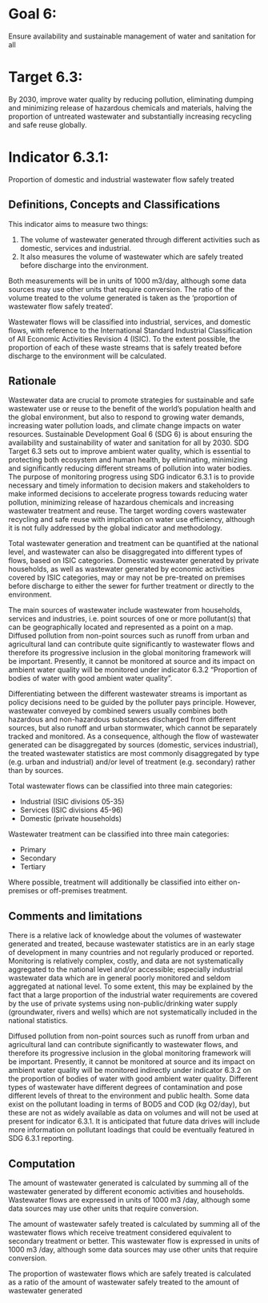 


# Goal 6:
Ensure availability and sustainable management of water and sanitation for all

# Target 6.3:
By 2030, improve water quality by reducing pollution, eliminating dumping and minimizing
release of hazardous chemicals and materials, halving the proportion of untreated wastewater and
substantially increasing recycling and safe reuse globally.

# Indicator 6.3.1: 
Proportion of domestic and industrial wastewater flow safely treated

## Definitions, Concepts and Classifications
This indicator aims to measure two things:
1. The volume of wastewater generated through different activities such as domestic, services and industrial.
2. It also measures the volume of wastewater which are safely treated before discharge into the environment.

Both measurements will be in units of 1000 m3/day, although some data sources may use other units that require conversion. The ratio of the volume treated to the volume generated is taken as the ‘proportion of wastewater flow safely treated’. 

Wastewater flows will be classified into industrial, services, and domestic flows, with reference to the International Standard Industrial Classification of All Economic Activities Revision 4 (ISIC). To the extent possible, the proportion of each of these waste streams that is safely treated before discharge to the environment will be calculated.

## Rationale
Wastewater data are crucial to promote strategies for sustainable and safe wastewater use or reuse to the benefit of the world’s population health and the global environment, but also to respond to growing water demands, increasing water pollution loads, and climate change impacts on water
resources.
Sustainable Development Goal 6 (SDG 6) is about ensuring the availability and sustainability of water and sanitation for all by 2030. SDG Target 6.3 sets out to improve ambient water quality, which is essential to protecting both ecosystem and human health, by eliminating, minimizing and significantly reducing different streams of pollution into water bodies.
The purpose of monitoring progress using SDG indicator 6.3.1 is to provide necessary and timely information to decision makers and stakeholders to make informed decisions to accelerate progress towards reducing water pollution, minimizing release of hazardous chemicals and increasing wastewater treatment and reuse. The target wording covers wastewater recycling and safe reuse with implication on water use efficiency, although it is not fully addressed by the global indicator and methodology.

Total wastewater generation and treatment can be quantified at the national level, and wastewater can also be disaggregated into different types of flows, based on ISIC categories. Domestic wastewater generated by private households, as well as wastewater generated by economic activities covered by ISIC categories, may or may not be pre-treated on premises before discharge to either the sewer for further treatment or directly to the environment.

The main sources of wastewater include wastewater from households, services and industries, i.e. point sources of one or more pollutant(s) that can be geographically located and represented as a point on a map. Diffused pollution from non-point sources such as runoff from urban and agricultural land can contribute quite significantly to wastewater flows and therefore its progressive inclusion in the global monitoring framework will be important. Presently, it cannot be monitored at source and its impact on ambient water quality will be monitored under indicator 6.3.2 “Proportion of bodies of water with good ambient water quality”.

Differentiating between the different wastewater streams is important as policy decisions need to be guided by the polluter pays principle. However, wastewater conveyed by combined sewers usually combines both hazardous and non-hazardous substances discharged from different sources, but also runoff and urban stormwater, which cannot be separately tracked and monitored. As a consequence, although the flow of wastewater generated can be disaggregated by sources (domestic, services industrial), the treated wastewater statistics are most commonly disaggregated by type (e.g. urban and industrial) and/or level of treatment (e.g. secondary) rather than by sources.

Total wastewater flows can be classified into three main categories:
* Industrial (ISIC divisions 05-35)
* Services (ISIC divisions 45-96)
* Domestic (private households)

Wastewater treatment can be classified into three main categories:
* Primary
* Secondary
* Tertiary

Where possible, treatment will additionally be classified into either on-premises or off-premises treatment. 

## Comments and limitations
There is a relative lack of knowledge about the volumes of wastewater generated and treated, because wastewater statistics are in an early stage of development in many countries and not regularly produced or reported. Monitoring is relatively complex, costly, and data are not systematically aggregated to the national level and/or accessible; especially industrial wastewater data which are in general poorly monitored and seldom aggregated at national level. To some extent, this may be explained by the fact that a large proportion of the industrial water requirements are covered by the use of private systems using non-public/drinking water supply (groundwater, rivers and wells) which are not systematically included in the national statistics.

Diffused pollution from non-point sources such as runoff from urban and agricultural land can contribute significantly to wastewater flows, and therefore its progressive inclusion in the global monitoring framework will be important. Presently, it cannot be monitored at source and its impact on ambient water quality will be monitored indirectly under indicator 6.3.2 on the proportion of bodies of water with good ambient water quality. Different types of wastewater have different degrees of contamination and pose different levels of threat to the environment and public health. Some data exist on the pollutant loading in terms of BOD5 and COD (kg O2/day), but these are not as widely available as data on volumes and will not be used at present for indicator 6.3.1. It is anticipated that future data drives will include more information on pollutant loadings that could be eventually featured in SDG 6.3.1 reporting.

## Computation

The amount of wastewater generated is calculated by summing all of the wastewater generated by different economic activities and households. Wastewater flows are expressed in units of 1000 m3 /day, although some data sources may use other units that require conversion. 

The amount of wastewater safely treated is calculated by summing all of the wastewater flows which receive treatment considered equivalent to secondary treatment or better. This wastewater flow is expressed in units of 1000 m3 /day, although some data sources may use other units that require conversion.

The proportion of wastewater flows which are safely treated is calculated as a ratio of the amount of
wastewater safely treated to the amount of wastewater generated









